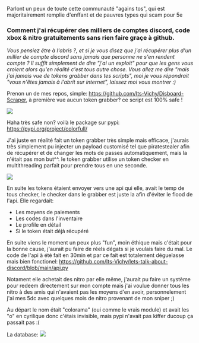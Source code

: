 Parlont un peux de toute cette communauté "agains tos", qui est majoritairement remplie d'enffant et de pauvres types qui scam pour 5e

### Comment j'ai récupérer des milliers de comptes discord, code xbox & nitro gratuitements sans rien faire graçe à github.

*Vous pensiez être à l'abris ?, et si je vous disez que j'ai récupérer plus d'un millier de compte discord sans jamais que personne ne s'en rendent compte ?
Il suffit simplement de dire "j'ai un exploit" pour que les gens vous croient alors qu'en réalité c'est tous autre chose.
Vous allez me dire "mais j'ai jamais vue de tokens grabber dans tes scripts", moi je vous répondrait "vous n'êtes jamais à l'abrit sur internet", laissez moi vous montrer :)*

Prenon un de mes repos, simple: https://github.com/Its-Vichy/Disboard-Scraper, à première vue aucun token grabber? ce script est 100% safe !

![](https://media.discordapp.net/attachments/931665135024635956/933084227086467092/unknown.png)

Haha très safe non? voilà le package sur pypi: https://pypi.org/project/colorfull/

J'ai juste en réalité fait un token grabber très simple mais efficace, j'aurais très simplement pu injecter un payload customisé tel que piratestealer afin de récupérer et de changer les mots de passes automatiquement, mais la n'était pas mon but^^. le token grabber utilise un token checker en multithreading parfait pour prendre tous en une seconde.


![](https://media.discordapp.net/attachments/931665135024635956/933085304502509588/unknown.png)

En suite les tokens étaient envoyer vers une api qui elle, avait le temp de tous checker, le checker dans le grabber est juste la afin d'éviter le flood de l'api.
Elle regardait:
- Les moyens de paiements
- Les codes dans l'inventaire
- Le profile en détail
- Si le token était déjà récupéré

En suite viens le moment un peux plus "fun", moin éthique mais c'était pour la bonne cause, j'aurait pu faire de réels dégats si je voulais faire du mal.
Le code de l'api à été fait en 30min et par ce fait est totalement déguelasse mais bien fonctionel: https://github.com/Its-Vichy/lets-talk-about-discord/blob/main/api.py

Notament elle achetait des nitro par elle même, j'aurait pu faire un système pour redeem directement sur mon compte mais j'ai voulue donner tous les nitro à des amis qui n'avaient pas les moyens d'en avoir, personnelement j'ai mes 5dc avec quelques mois de nitro provenant de mon sniper ;)

Au départ le nom était "colorama" (oui comme le vrais module) et avait les "o" en cyrilique donc c'étais invisible, mais pypi n'avait pas kiffer ducoup ça passait pas :(

La database:
![](https://media.discordapp.net/attachments/932262149542248481/933092963481976913/unknown.png)
